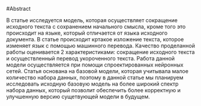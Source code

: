#Abstract

В статье исследуется модель, которая осуществляет сокращение исходного текста с сохранением начального смысла, кроме того это происходит на языке, который отличается от языка исходного документа. В статье происходит кртакое изложение текста, которое изменяет язык с помощью машинного перевода. Качество проделанной работы оценивается 2 характеристиками: сокращение исходного текста и осуществленный перевод укороченного текста. Работа данной модели осуществляется при помощи спроектированных нейронных сетей. Статья основана на базовой модели, которая учитывала малое количество набора данных, поэтому в данной статье мы планируем исследовать исходную базовую модель на более широкий спектр набора данных, который позволит обеспечить более корректную и улучшенную версию сущетвующей модели в будущем. 